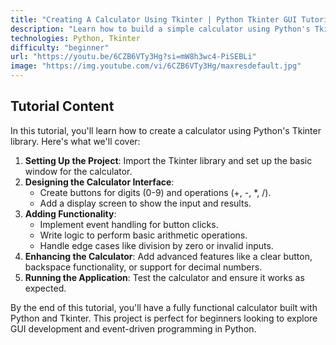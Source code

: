 ```yaml
---
title: "Creating A Calculator Using Tkinter | Python Tkinter GUI Tutorial"
description: "Learn how to build a simple calculator using Python's Tkinter library. This tutorial covers GUI development, event handling, and basic calculator functionality."
technologies: Python, Tkinter
difficulty: "beginner"
url: "https://youtu.be/6CZB6VTy3Hg?si=mW8h3wc4-PiSEBLi"
image: "https://img.youtube.com/vi/6CZB6VTy3Hg/maxresdefault.jpg"
---
```


## Tutorial Content

In this tutorial, you'll learn how to create a calculator using Python's Tkinter library. Here's what we'll cover:

1. **Setting Up the Project**: Import the Tkinter library and set up the basic window for the calculator.
2. **Designing the Calculator Interface**:
   - Create buttons for digits (0-9) and operations (+, -, *, /).
   - Add a display screen to show the input and results.
3. **Adding Functionality**:
   - Implement event handling for button clicks.
   - Write logic to perform basic arithmetic operations.
   - Handle edge cases like division by zero or invalid inputs.
4. **Enhancing the Calculator**: Add advanced features like a clear button, backspace functionality, or support for decimal numbers.
5. **Running the Application**: Test the calculator and ensure it works as expected.

By the end of this tutorial, you'll have a fully functional calculator built with Python and Tkinter. This project is perfect for beginners looking to explore GUI development and event-driven programming in Python.
